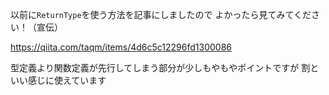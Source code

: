 以前に`ReturnType`を使う方法を記事にしましたので
よかったら見てみてください！（宣伝）

https://qiita.com/taqm/items/4d6c5c12296fd1300086

型定義より関数定義が先行してしまう部分が少しもやもやポイントですが
割といい感じに使えています
